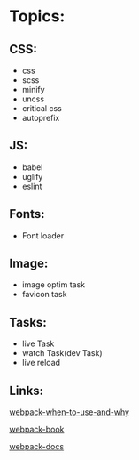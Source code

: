 # Topics:

## CSS:
* css
* scss
* minify
* uncss
* critical css
* autoprefix  

## JS:
* babel
* uglify
* eslint

## Fonts:
* Font loader

## Image:
* image optim task
* favicon task

## Tasks:
* live Task
* watch Task(dev Task)
* live reload

## Links:

[webpack-when-to-use-and-why](https://blog.andrewray.me/webpack-when-to-use-and-why/)

[webpack-book](https://github.com/survivejs/webpack-book)

[webpack-docs](https://webpack.js.org/)